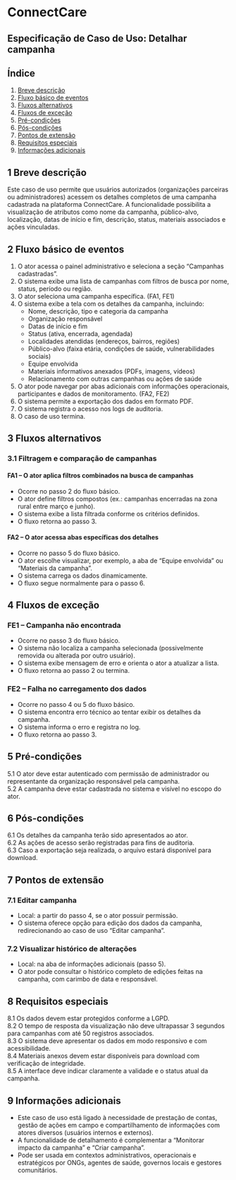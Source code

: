 # ConnectCare

## Especificação de Caso de Uso: Detalhar campanha  

## Índice

1. [Breve descrição](#1-breve-descrição)  
2. [Fluxo básico de eventos](#2-fluxo-básico-de-eventos)  
3. [Fluxos alternativos](#3-fluxos-alternativos)  
4. [Fluxos de exceção](#4-fluxos-de-exceção)  
5. [Pré-condições](#5-pré-condições)  
6. [Pós-condições](#6-pós-condições)  
7. [Pontos de extensão](#7-pontos-de-extensão)  
8. [Requisitos especiais](#8-requisitos-especiais)  
9. [Informações adicionais](#9-informações-adicionais)

## 1 Breve descrição

Este caso de uso permite que usuários autorizados (organizações parceiras ou administradores) acessem os detalhes completos de uma campanha cadastrada na plataforma ConnectCare. A funcionalidade possibilita a visualização de atributos como nome da campanha, público-alvo, localização, datas de início e fim, descrição, status, materiais associados e ações vinculadas.

## 2 Fluxo básico de eventos

1. O ator acessa o painel administrativo e seleciona a seção “Campanhas cadastradas”.  
2. O sistema exibe uma lista de campanhas com filtros de busca por nome, status, período ou região.  
3. O ator seleciona uma campanha específica. (FA1, FE1)  
4. O sistema exibe a tela com os detalhes da campanha, incluindo:  
   - Nome, descrição, tipo e categoria da campanha  
   - Organização responsável  
   - Datas de início e fim  
   - Status (ativa, encerrada, agendada)  
   - Localidades atendidas (endereços, bairros, regiões)  
   - Público-alvo (faixa etária, condições de saúde, vulnerabilidades sociais)  
   - Equipe envolvida  
   - Materiais informativos anexados (PDFs, imagens, vídeos)  
   - Relacionamento com outras campanhas ou ações de saúde  
5. O ator pode navegar por abas adicionais com informações operacionais, participantes e dados de monitoramento. (FA2, FE2)  
6. O sistema permite a exportação dos dados em formato PDF.  
7. O sistema registra o acesso nos logs de auditoria.  
8. O caso de uso termina.

## 3 Fluxos alternativos

### 3.1 Filtragem e comparação de campanhas

#### FA1 – O ator aplica filtros combinados na busca de campanhas

- Ocorre no passo 2 do fluxo básico.  
- O ator define filtros compostos (ex.: campanhas encerradas na zona rural entre março e junho).  
- O sistema exibe a lista filtrada conforme os critérios definidos.  
- O fluxo retorna ao passo 3.

#### FA2 – O ator acessa abas específicas dos detalhes

- Ocorre no passo 5 do fluxo básico.  
- O ator escolhe visualizar, por exemplo, a aba de “Equipe envolvida” ou “Materiais da campanha”.  
- O sistema carrega os dados dinamicamente.  
- O fluxo segue normalmente para o passo 6.

## 4 Fluxos de exceção

### FE1 – Campanha não encontrada

- Ocorre no passo 3 do fluxo básico.  
- O sistema não localiza a campanha selecionada (possivelmente removida ou alterada por outro usuário).  
- O sistema exibe mensagem de erro e orienta o ator a atualizar a lista.  
- O fluxo retorna ao passo 2 ou termina.

### FE2 – Falha no carregamento dos dados

- Ocorre no passo 4 ou 5 do fluxo básico.  
- O sistema encontra erro técnico ao tentar exibir os detalhes da campanha.  
- O sistema informa o erro e registra no log.  
- O fluxo retorna ao passo 3.

## 5 Pré-condições

5.1 O ator deve estar autenticado com permissão de administrador ou representante da organização responsável pela campanha.  
5.2 A campanha deve estar cadastrada no sistema e visível no escopo do ator.

## 6 Pós-condições

6.1 Os detalhes da campanha terão sido apresentados ao ator.  
6.2 As ações de acesso serão registradas para fins de auditoria.  
6.3 Caso a exportação seja realizada, o arquivo estará disponível para download.

## 7 Pontos de extensão

### 7.1 Editar campanha

- Local: a partir do passo 4, se o ator possuir permissão.  
- O sistema oferece opção para edição dos dados da campanha, redirecionando ao caso de uso “Editar campanha”.

### 7.2 Visualizar histórico de alterações

- Local: na aba de informações adicionais (passo 5).  
- O ator pode consultar o histórico completo de edições feitas na campanha, com carimbo de data e responsável.

## 8 Requisitos especiais

8.1 Os dados devem estar protegidos conforme a LGPD.  
8.2 O tempo de resposta da visualização não deve ultrapassar 3 segundos para campanhas com até 50 registros associados.  
8.3 O sistema deve apresentar os dados em modo responsivo e com acessibilidade.  
8.4 Materiais anexos devem estar disponíveis para download com verificação de integridade.  
8.5 A interface deve indicar claramente a validade e o status atual da campanha.

## 9 Informações adicionais

- Este caso de uso está ligado à necessidade de prestação de contas, gestão de ações em campo e compartilhamento de informações com atores diversos (usuários internos e externos).  
- A funcionalidade de detalhamento é complementar a “Monitorar impacto da campanha” e “Criar campanha”.  
- Pode ser usada em contextos administrativos, operacionais e estratégicos por ONGs, agentes de saúde, governos locais e gestores comunitários.
